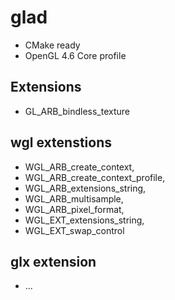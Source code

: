 # glad

- CMake ready
- OpenGL 4.6 Core profile

## Extensions

- GL_ARB_bindless_texture

## wgl extenstions

- WGL_ARB_create_context,
- WGL_ARB_create_context_profile,
- WGL_ARB_extensions_string,
- WGL_ARB_multisample,
- WGL_ARB_pixel_format,
- WGL_EXT_extensions_string,
- WGL_EXT_swap_control

## glx extension

- ...
